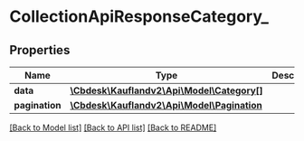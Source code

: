 # CollectionApiResponseCategory_

## Properties
Name | Type | Description | Notes
------------ | ------------- | ------------- | -------------
**data** | [**\Cbdesk\Kauflandv2\Api\Model\Category[]**](Category.md) |  | 
**pagination** | [**\Cbdesk\Kauflandv2\Api\Model\Pagination**](Pagination.md) |  | [optional] 

[[Back to Model list]](../../README.md#documentation-for-models) [[Back to API list]](../../README.md#documentation-for-api-endpoints) [[Back to README]](../../README.md)

